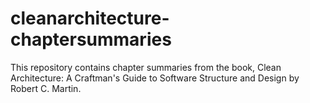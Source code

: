 # cleanarchitecture-chaptersummaries
This repository contains chapter summaries from the book, Clean Architecture: A Craftman's Guide to Software Structure and Design by Robert C. Martin.
